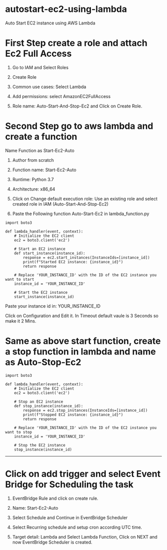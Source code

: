 # autostart-ec2-using-lambda
Auto Start EC2 instance using AWS Lambda

# First Step create a role and attach Ec2 Full Access

1. Go to IAM and Select Roles

2. Create Role

3. Common use cases: Select Lambda

4. Add permissions: select AmazonEC2FullAccess

5. Role name: Auto-Start-And-Stop-Ec2 and Click on Create Role.

# Second Step go to aws lambda and create a function

Name Function as Start-Ec2-Auto

1. Author from scratch

2. Function name: Start-Ec2-Auto

3. Runtime: Python 3.7

4. Architecture: x86_64

5. Click on Change default execution role: Use an existing role and select created role in IAM (Auto-Start-And-Stop-Ec2)

6. Paste the Following function Auto-Start-Ec2 in lambda_function.py

``` 
import boto3

def lambda_handler(event, context):
    # Initialize the EC2 client
    ec2 = boto3.client('ec2')

    # Start an EC2 instance
    def start_instance(instance_id):
        response = ec2.start_instances(InstanceIds=[instance_id])
        print(f"Started EC2 instance: {instance_id}")
        return response

    # Replace 'YOUR_INSTANCE_ID' with the ID of the EC2 instance you want to start
    instance_id = 'YOUR_INSTANCE_ID'

    # Start the EC2 instance
    start_instance(instance_id)
```

Paste your instance id in: YOUR_INSTANCE_ID

Click on Configuration and Edit it. In Timeout default vaule is 3 Seconds so make it 2 Mins.

# Same as above start function, create a stop function in lambda and name as Auto-Stop-Ec2
```
import boto3

def lambda_handler(event, context):
    # Initialize the EC2 client
    ec2 = boto3.client('ec2')

    # Stop an EC2 instance
    def stop_instance(instance_id):
        response = ec2.stop_instances(InstanceIds=[instance_id])
        print(f"Stopped EC2 instance: {instance_id}")
        return response

    # Replace 'YOUR_INSTANCE_ID' with the ID of the EC2 instance you want to stop
    instance_id = 'YOUR_INSTANCE_ID'

    # Stop the EC2 instance
    stop_instance(instance_id)

```

-------------------------------------------------------------


# Click on add trigger and select Event Bridge for Scheduling the task

1. EventBridge Rule and click on create rule.

2. Name: Start-Ec2-Auto

3. Select Schedule and Continue in EventBridge Scheduler

4. Select Recurring schedule and setup cron according UTC time.

5. Target detail: Lambda and Select Lambda Function, Click on NEXT and now EventBridge Scheduler is created.

